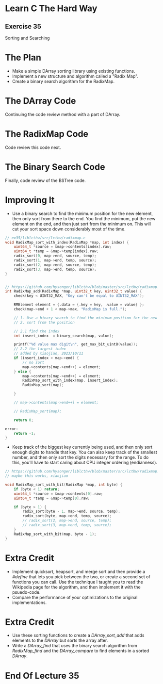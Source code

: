 Learn C The Hard Way
=======

Exercise 35
----

Sorting and Searching



The Plan
====

* Make a simple DArray sorting library using existing functions.
* Implement a new structure and algorithm called a "Radix Map".
* Create a binary search algorithm for the RadixMap.



The DArray Code
====

Continuing the code review method with a part of DArray.



The RadixMap Code
====

Code review this code next.



The Binary Search Code
====

Finally, code review of the BSTree code.



Improving It
====

* Use a binary search to find the minimum position for the new element, then only sort from there to the end.  You find the
minimum, put the new element on the end, and then just sort from the minimum on.   This will cut your sort space down considerably most of the time.
```C
// ex35/liblcthw/src/lcthw/radixmap.c
void RadixMap_sort_with_index(RadixMap *map, int index) {
    uint64_t *source = &map->contents[index].raw;
    uint64_t *temp = &map->temp[index].raw;
    radix_sort(0, map->end, source, temp);
    radix_sort(1, map->end, temp, source);
    radix_sort(2, map->end, source, temp);
    radix_sort(3, map->end, temp, source);
}


// https://github.com/hysonger/liblcthw/blob/master/src/lcthw/radixmap.c
int RadixMap_add(RadixMap *map, uint32_t key, uint32_t value) {
    check(key < UINT32_MAX, "Key can't be equal to UINT32_MAX");

    RMElement element = {.data = {.key = key, .value = value} };
    check(map->end + 1 < map->max, "RadixMap is full.");

    // 1. Use a binary search to find the minimum position for the new element
    // 2. sort from the position

    // 2.1 find the index 
    int insert_index  = binary_search(map, value);

    printf("%d value max digit\n", get_max_bit_uint8(value));
    // 2.2 the largest index
    // added by xiaojiao, 2023/10/11
    if (insert_index > map->end) {
        // no sort
        map->contents[map->end++] = element;
    } else {
        map->contents[map->end++] = element;
        RadixMap_sort_with_index(map, insert_index);
        RadixMap_sort(map); 

    }

    // map->contents[map->end++] = element;

    // RadixMap_sort(map);

    return 0;

error:
    return -1;
}
```
* Keep track of the biggest key currently being used, and then only sort enough digits to handle that key.  You can also keep track of the smallest number, and then only sort the digits necessary for the range.  To do this, you'll have to start caring about CPU integer ordering (endianness).
```C
// https://github.com/hysonger/liblcthw/blob/master/src/lcthw/radixmap.c
// maybe this works, xiaojiao

void RadixMap_sort_with_bit(RadixMap *map, int byte) {
    if (byte < 1) return;
    uint64_t *source = &map->contents[0].raw;
    uint64_t *temp = &map->temp[0].raw;

    if (byte > 1) {
        radix_sort(byte - 1, map->end, source, temp);
        radix_sort(byte, map->end, temp, source);
        // radix_sort(2, map->end, source, temp);
        // radix_sort(3, map->end, temp, source);
    }
    RadixMap_sort_with_bit(map, byte - 1);
}
```


Extra Credit
====

* Implement quicksort, heapsort, and merge sort and then provide a *#define*  that lets you pick between the two, or create a second set of functions you can call.  Use the technique I taught you to read the Wikipedia page for the algorithm, and then implement it with the psuedo-code.
* Compare the performance of your optimizations to the original implementations.



Extra Credit
====

* Use these sorting functions to create a *DArray_sort_add* that adds elements to the *DArray* but sorts the array after.
* Write a *DArray_find* that uses the binary search algorithm from  *RadixMap_find* and the *DArray_compare* to find elements in a sorted *DArray*.




End Of Lecture 35
=====

